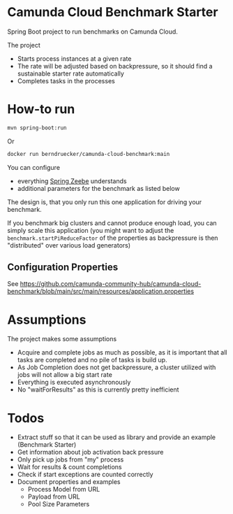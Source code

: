 # Camunda Cloud Benchmark Starter

Spring Boot project to run benchmarks on Camunda Cloud.

The project 

* Starts process instances at a given rate
* The rate will be adjusted based on backpressure, so it should find a sustainable starter rate automatically
* Completes tasks in the processes


# How-to run

```bash
mvn spring-boot:run
```

Or 
```bash
docker run berndruecker/camunda-cloud-benchmark:main
```

You can configure 

- everything [Spring Zeebe](https://github.com/camunda-community-hub/spring-zeebe) understands
- additional parameters for the benchmark as listed below

The design is, that you only run this one application for driving your benchmark. 

If you benchmark big clusters and cannot produce enough load, you can simply scale this application (you might want to adjust the `benchmark.startPiReduceFactor` of the properties as backpressure is then "distributed" over various load generators)
 

## Configuration Properties

See https://github.com/camunda-community-hub/camunda-cloud-benchmark/blob/main/src/main/resources/application.properties


# Assumptions

The project makes some assumptions

* Acquire and complete jobs as much as possible, as it is important that all tasks are completed and no pile of tasks is build up.
* As Job Completion does not get backpressure, a cluster utilized with jobs will not allow a big start rate
* Everything is executed asynchronously
* No "waitForResults" as this is currently pretty inefficient

# Todos

- Extract stuff so that it can be used as library and provide an example (Benchmark Starter)
- Get information about job activation back pressure
- Only pick up jobs from "my" process
- Wait for results & count completions
- Check if start exceptions are counted correctly
- Document properties and examples
  - Process Model from URL
  - Payload from URL
  - Pool Size Parameters